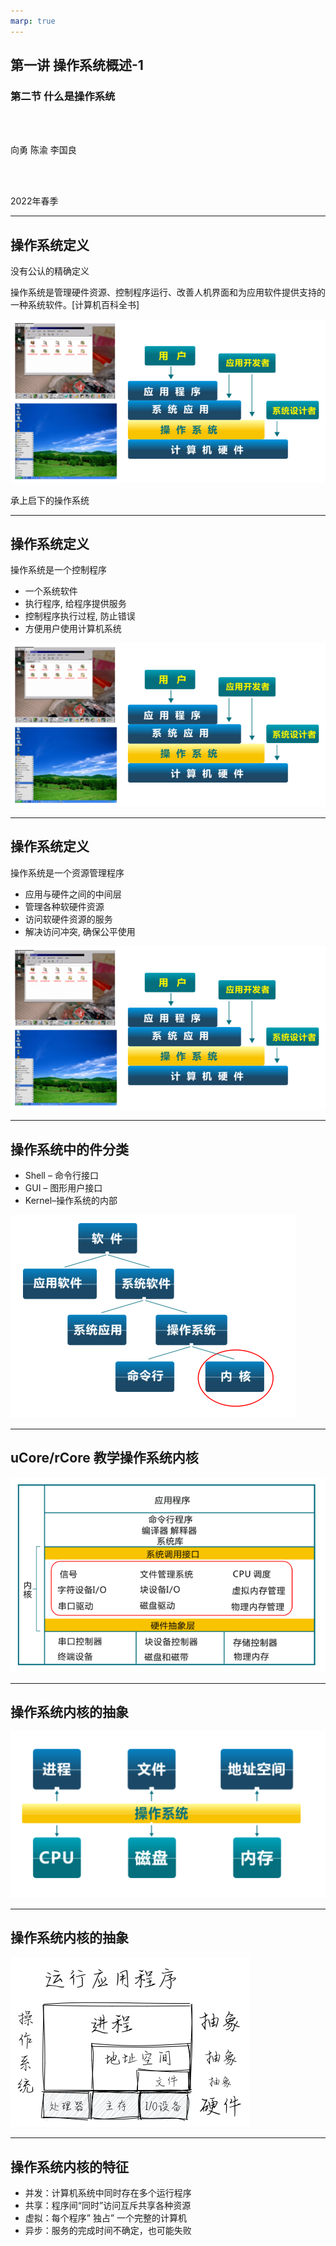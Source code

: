 ```yaml
---
marp: true
---
```


<!-- theme: gaia -->
<!-- _class: lead -->

## 第一讲 操作系统概述-1
### 第二节 什么是操作系统

<br>
<br>

向勇 陈渝 李国良 

<br>
<br>

2022年春季

---

## 操作系统定义

没有公认的精确定义

  操作系统是管理硬件资源、控制程序运行、改善人机界面和为应用软件提供支持的一种系统软件。[计算机百科全书]
 
![bg left 100%](./figs/os-position.png)

承上启下的操作系统

---

## 操作系统定义

操作系统是一个控制程序
- 一个系统软件
- 执行程序, 给程序提供服务
- 控制程序执行过程, 防止错误
- 方便用户使用计算机系统


 
![bg left 100%](./figs/os-position.png)

---

## 操作系统定义


操作系统是一个资源管理程序
- 应用与硬件之间的中间层
- 管理各种软硬件资源
- 访问软硬件资源的服务
- 解决访问冲突, 确保公平使用

![bg left 100%](./figs/os-position.png)

---

## 操作系统中的件分类

- Shell – 命令行接口
- GUI – 图形用户接口
- Kernel–操作系统的内部

![bg left 100%](./figs/sort-of-os.png)

---
## uCore/rCore 教学操作系统内核

![w:800](./figs/ucorearch.png)


---
## 操作系统内核的抽象

![w:800](./figs/os-abstract.png)


---
## 操作系统内核的抽象

![w:700](./figs/run-app.png)

---
## 操作系统内核的特征

- 并发：计算机系统中同时存在多个运行程序
- 共享：程序间“同时”访问互斥共享各种资源
- 虚拟：每个程序” 独占” 一个完整的计算机
- 异步：服务的完成时间不确定，也可能失败 
